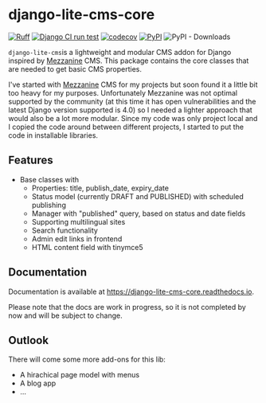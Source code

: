 # django-lite-cms-core

[![Ruff](https://img.shields.io/endpoint?url=https://raw.githubusercontent.com/astral-sh/ruff/main/assets/badge/v2.json)](https://github.com/astral-sh/ruff)
[![Django CI run test](https://github.com/christianwgd/django-lite-cms-core/actions/workflows/django-test.yml/badge.svg)](https://github.com/christianwgd/django-lite-cms-core/actions/workflows/django-test.yml)
[![codecov](https://codecov.io/gh/christianwgd/django-lite-cms-core/graph/badge.svg?token=azVWLmIFmg)](https://codecov.io/gh/christianwgd/django-lite-cms-core)
[![PyPI](https://img.shields.io/pypi/v/django-lite-cms-core)](https://pypi.org/project/django-lite-cms-core/)
![PyPI - Downloads](https://img.shields.io/pypi/dm/django-lite-cms-core)

``django-lite-cms``is a lightweight and modular CMS addon for Django inspired
by [Mezzanine](https://github.com/stephenmcd/mezzanine) CMS. This package contains the core classes that are needed 
to get basic CMS properties.

I've started with [Mezzanine](https://github.com/stephenmcd/mezzanine) CMS for my projects but soon found it a little 
bit too heavy for my purposes. Unfortunately Mezzanine was not optimal supported 
by the community (at this time it has open vulnerabilities and the latest Django version
supported is 4.0) so I needed a lighter approach that would also be a lot more modular. 
Since my code was only project local and I copied the code around between 
different projects, I started to put the code in installable libraries.

## Features

- Base classes with
  - Properties: title, publish_date, expiry_date
  - Status model (currently DRAFT and PUBLISHED) with scheduled publishing
  - Manager with "published" query, based on status and date fields
  - Supporting multilingual sites
  - Search functionality
  - Admin edit links in frontend
  - HTML content field with tinymce5


## Documentation

Documentation is available at https://django-lite-cms-core.readthedocs.io.

Please note that the docs are work in progress, so it is not completed by now and 
will be subject to change.

## Outlook

There will come some more add-ons for this lib:

- A hirachical page model with menus
- A blog app
- ...

